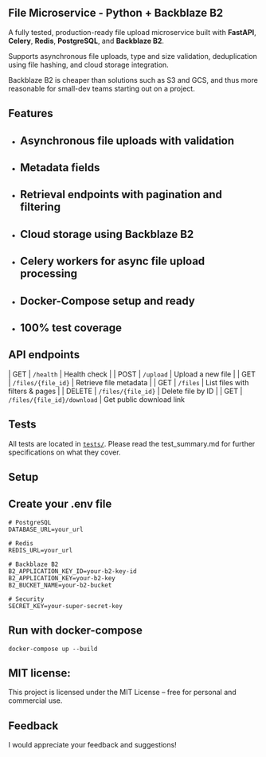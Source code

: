 ## File Microservice - Python + Backblaze B2

A fully tested, production-ready file upload microservice built with **FastAPI**, **Celery**, **Redis**, **PostgreSQL**, and **Backblaze B2**.

Supports asynchronous file uploads, type and size validation, deduplication using file hashing, and cloud storage integration.

Backblaze B2 is cheaper than solutions such as S3 and GCS, and thus more reasonable for small-dev teams starting out on a project.

## Features

- ## Asynchronous file uploads with validation
- ## Metadata fields
- ## Retrieval endpoints with pagination and filtering
- ## Cloud storage using Backblaze B2
- ## Celery workers for async file upload processing
- ## Docker-Compose setup and ready
- ## 100% test coverage 

## API endpoints

| GET    | `/health`                    | Health check                     |
| POST   | `/upload`                    | Upload a new file                |
| GET    | `/files/{file_id}`           | Retrieve file metadata           |
| GET    | `/files`                     | List files with filters & pages  |
| DELETE | `/files/{file_id}`           | Delete file by ID                |
| GET    | `/files/{file_id}/download`  | Get public download link   

## Tests

All tests are located in [`tests/`](./tests). Please read the test_summary.md for further
specifications on what they cover.

## Setup

## Create your .env file


```env
# PostgreSQL
DATABASE_URL=your_url

# Redis
REDIS_URL=your_url

# Backblaze B2
B2_APPLICATION_KEY_ID=your-b2-key-id
B2_APPLICATION_KEY=your-b2-key
B2_BUCKET_NAME=your-b2-bucket

# Security
SECRET_KEY=your-super-secret-key
```

## Run with docker-compose

```docker-compose up --build```

## MIT license:
This project is licensed under the MIT License – free for personal and commercial use.

## Feedback

I would appreciate your feedback and suggestions!